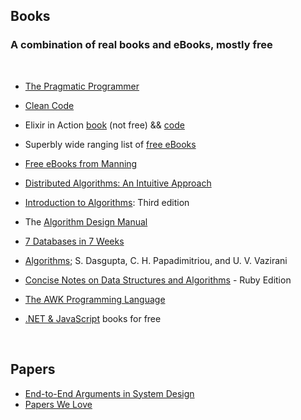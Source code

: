 ## Books
### A combination of real books and eBooks, mostly free
<br />

* [The Pragmatic Programmer](https://www.cin.ufpe.br/~cavmj/104The%20Pragmatic%20Programmer,%20From%20Journeyman%20To%20Master%20-%20Andrew%20Hunt,%20David%20Thomas%20-%20Addison%20Wesley%20-%201999.pdf)

* [Clean Code](https://thixalongmy.haugiang.gov.vn/media/1175/clean_code.pdf)

* Elixir in Action [book](https://www.manning.com/books/elixir-in-action-second-edition) (not free) && [code](https://github.com/sasa1977/elixir-in-action/tree/master/code_samples)

* Superbly wide ranging list of [free eBooks](https://breue.com/free_programming_books)

* [Free eBooks from Manning](https://freecontent.manning.com/free-ebooks-from-manning/)

* [Distributed Algorithms: An Intuitive Approach](https://doc.lagout.org/science/0_Computer%20Science/2_Algorithms/Distributed%20Algorithms_%20An%20Intuitive%20Approach%20%5BFokkink%202013-12-06%5D.pdf)

* [Introduction to Algorithms](https://www.pdfdrive.com/introduction-to-algorithms-third-edition-e42987274.html): Third edition

* The [Algorithm Design Manual](https://mimoza.marmara.edu.tr/~msakalli/cse706_12/SkienaTheAlgorithmDesignManual.pdf)

* [7 Databases in 7 Weeks](https://www.pdfdrive.com/seven-databases-in-seven-weeks-e34635780.html)

* [Algorithms](http://algorithmics.lsi.upc.edu/docs/Dasgupta-Papadimitriou-Vazirani.pdf); S. Dasgupta, C. H. Papadimitriou, and U. V. Vazirani

* [Concise Notes on Data Structures and Algorithms](https://freecomputerbooks.com/Ruby-Data-Structures-and-Algorithms.html#downloadLinks) - Ruby Edition

* [The AWK Programming Language](https://ia803404.us.archive.org/0/items/pdfy-MgN0H1joIoDVoIC7/The_AWK_Programming_Language.pdf)

* [.NET & JavaScript](https://www.syncfusion.com/succinctly-free-ebooks) books for free

<br />

## Papers 

* [End-to-End Arguments in System Design](https://web.mit.edu/Saltzer/www/publications/endtoend/endtoend.pdf)
* [Papers We Love](https://github.com/papers-we-love/papers-we-love)



